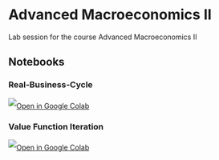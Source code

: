 # Advanced Macroeconomics II
Lab session for the course Advanced Macroeconomics II

## Notebooks
### Real-Business-Cycle
<a target="_blank" href="https://colab.research.google.com/github/SEPS-UniSG/advanced-macro-2/blob/master/RBC_Model.ipynb">
	<img src="https://i.ibb.co/2P3SLwK/colab.png"  style="padding-bottom:5px;" />Open in Google Colab</a>

### Value Function Iteration
<a target="_blank" href="https://colab.research.google.com/github/SEPS-UniSG/advanced-macro-2/blob/master/ValueFunctionIteration.ipynb">
	<img src="https://i.ibb.co/2P3SLwK/colab.png"  style="padding-bottom:5px;" />Open in Google Colab</a>